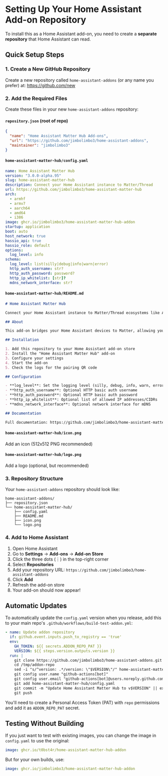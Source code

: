 # Setting Up Your Home Assistant Add-on Repository

To install this as a Home Assistant add-on, you need to create a **separate repository** that Home Assistant can read.

## Quick Setup Steps

### 1. Create a New GitHub Repository

Create a new repository called `home-assistant-addons` (or any name you prefer) at:
https://github.com/new

### 2. Add the Required Files

Create these files in your new `home-assistant-addons` repository:

#### `repository.json` (root of repo)
```json
{
  "name": "Home Assistant Matter Hub Add-ons",
  "url": "https://github.com/jimbolimbo3/home-assistant-addons",
  "maintainer": "jimbolimbo3"
}
```

#### `home-assistant-matter-hub/config.yaml`
```yaml
name: Home Assistant Matter Hub
version: "3.0.0-alpha.95"
slug: home-assistant-matter-hub
description: Connect your Home Assistant instance to Matter/Thread
url: https://github.com/jimbolimbo3/home-assistant-matter-hub
arch:
  - armhf
  - armv7
  - aarch64
  - amd64
  - i386
image: ghcr.io/jimbolimbo3/home-assistant-matter-hub-addon
startup: application
boot: auto
host_network: true
hassio_api: true
hassio_role: default
options:
  log_level: info
schema:
  log_level: list(silly|debug|info|warn|error)
  http_auth_username: str?
  http_auth_password: password?
  http_ip_whitelist: [str]?
  mdns_network_interface: str?
```

#### `home-assistant-matter-hub/README.md`
```markdown
# Home Assistant Matter Hub

Connect your Home Assistant instance to Matter/Thread ecosystems like Apple Home, Google Home, and Alexa.

## About

This add-on bridges your Home Assistant devices to Matter, allowing you to control them through any Matter-compatible smart home platform.

## Installation

1. Add this repository to your Home Assistant add-on store
2. Install the "Home Assistant Matter Hub" add-on
3. Configure your settings
4. Start the add-on
5. Check the logs for the pairing QR code

## Configuration

- **log_level**: Set the logging level (silly, debug, info, warn, error)
- **http_auth_username**: Optional HTTP basic auth username
- **http_auth_password**: Optional HTTP basic auth password
- **http_ip_whitelist**: Optional list of allowed IP addresses/CIDRs
- **mdns_network_interface**: Optional network interface for mDNS

## Documentation

Full documentation: https://github.com/jimbolimbo3/home-assistant-matter-hub
```

#### `home-assistant-matter-hub/icon.png`
Add an icon (512x512 PNG recommended)

#### `home-assistant-matter-hub/logo.png`
Add a logo (optional, but recommended)

### 3. Repository Structure

Your `home-assistant-addons` repository should look like:

```
home-assistant-addons/
├── repository.json
└── home-assistant-matter-hub/
    ├── config.yaml
    ├── README.md
    ├── icon.png
    └── logo.png
```

### 4. Add to Home Assistant

1. Open Home Assistant
2. Go to **Settings** → **Add-ons** → **Add-on Store**
3. Click the three dots (⋮) in the top-right corner
4. Select **Repositories**
5. Add your repository URL: `https://github.com/jimbolimbo3/home-assistant-addons`
6. Click **Add**
7. Refresh the add-on store
8. Your add-on should now appear!

## Automatic Updates

To automatically update the `config.yaml` version when you release, add this to your main repo's `.github/workflows/build-test-addon.yml`:

```yaml
- name: Update addon repository
  if: github.event.inputs.push_to_registry == 'true'
  env:
    GH_TOKEN: ${{ secrets.ADDON_REPO_PAT }}
    VERSION: ${{ steps.version.outputs.version }}
  run: |
    git clone https://github.com/jimbolimbo3/home-assistant-addons.git /tmp/addon-repo
    cd /tmp/addon-repo
    sed -i "s/^version: .*/version: \"$VERSION\"/" home-assistant-matter-hub/config.yaml
    git config user.name "github-actions[bot]"
    git config user.email "github-actions[bot]@users.noreply.github.com"
    git add home-assistant-matter-hub/config.yaml
    git commit -m "Update Home Assistant Matter Hub to v$VERSION" || exit 0
    git push
```

You'll need to create a Personal Access Token (PAT) with `repo` permissions and add it as `ADDON_REPO_PAT` secret.

## Testing Without Building

If you just want to test with existing images, you can change the image in `config.yaml` to use the original:

```yaml
image: ghcr.io/t0bst4r/home-assistant-matter-hub-addon
```

But for your own builds, use:

```yaml
image: ghcr.io/jimbolimbo3/home-assistant-matter-hub-addon
```
